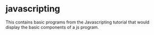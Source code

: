# javascripting
This contains basic programs from the Javascripting tutorial that would display the basic components of a js program.
